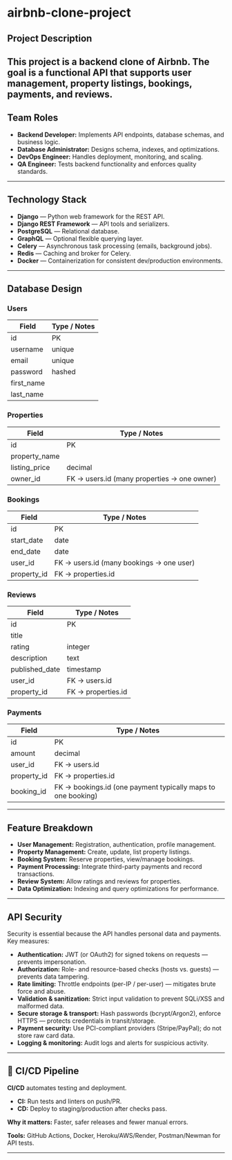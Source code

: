 # airbnb-clone-project
## Project Description
This project is a backend clone of Airbnb. The goal is a functional API that supports user management, property listings, bookings, payments, and reviews.
---

## Team Roles
- **Backend Developer:** Implements API endpoints, database schemas, and business logic.  
- **Database Administrator:** Designs schema, indexes, and optimizations.  
- **DevOps Engineer:** Handles deployment, monitoring, and scaling.  
- **QA Engineer:** Tests backend functionality and enforces quality standards.

---

## Technology Stack
- **Django** — Python web framework for the REST API.  
- **Django REST Framework** — API tools and serializers.  
- **PostgreSQL** — Relational database.  
- **GraphQL** — Optional flexible querying layer.  
- **Celery** — Asynchronous task processing (emails, background jobs).  
- **Redis** — Caching and broker for Celery.  
- **Docker** — Containerization for consistent dev/production environments.

---

## Database Design

### Users
| Field       | Type / Notes |
|-------------|--------------|
| id          | PK           |
| username    | unique       |
| email       | unique       |
| password    | hashed       |
| first_name  |              |
| last_name   |              |

### Properties
| Field         | Type / Notes |
|---------------|--------------|
| id            | PK           |
| property_name |              |
| listing_price | decimal      |
| owner_id      | FK → users.id (many properties → one owner) |

### Bookings
| Field      | Type / Notes |
|------------|--------------|
| id         | PK           |
| start_date | date         |
| end_date   | date         |
| user_id    | FK → users.id (many bookings → one user) |
| property_id| FK → properties.id |

### Reviews
| Field          | Type / Notes |
|----------------|--------------|
| id             | PK           |
| title          |              |
| rating         | integer      |
| description    | text         |
| published_date | timestamp    |
| user_id        | FK → users.id |
| property_id    | FK → properties.id |

### Payments
| Field       | Type / Notes |
|-------------|--------------|
| id          | PK           |
| amount      | decimal      |
| user_id     | FK → users.id |
| property_id | FK → properties.id |
| booking_id  | FK → bookings.id (one payment typically maps to one booking) |

---

## Feature Breakdown
- **User Management:** Registration, authentication, profile management.  
- **Property Management:** Create, update, list property listings.  
- **Booking System:** Reserve properties, view/manage bookings.  
- **Payment Processing:** Integrate third-party payments and record transactions.  
- **Review System:** Allow ratings and reviews for properties.  
- **Data Optimization:** Indexing and query optimizations for performance.

---

## API Security
Security is essential because the API handles personal data and payments. Key measures:

- **Authentication:** JWT (or OAuth2) for signed tokens on requests — prevents impersonation.  
- **Authorization:** Role- and resource-based checks (hosts vs. guests) — prevents data tampering.  
- **Rate limiting:** Throttle endpoints (per-IP / per-user) — mitigates brute force and abuse.  
- **Validation & sanitization:** Strict input validation to prevent SQLi/XSS and malformed data.  
- **Secure storage & transport:** Hash passwords (bcrypt/Argon2), enforce HTTPS — protects credentials in transit/storage.  
- **Payment security:** Use PCI-compliant providers (Stripe/PayPal); do not store raw card data.  
- **Logging & monitoring:** Audit logs and alerts for suspicious activity.

---

## 🚀 CI/CD Pipeline
**CI/CD** automates testing and deployment.

- **CI:** Run tests and linters on push/PR.  
- **CD:** Deploy to staging/production after checks pass.

**Why it matters:** Faster, safer releases and fewer manual errors.

**Tools:** GitHub Actions, Docker, Heroku/AWS/Render, Postman/Newman for API tests.

---
